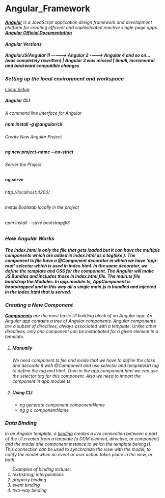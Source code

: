 # Angular_Framework

<i>
<a href="https://angular.io/"><b>Angular</b></a> is a JavaScript application design framework and development platform for creating efficient and sophisticated reactive single-page apps.
</br>
<a href="https://angular.io/docs"><b>Angular Official Documentation</b></a>

#### Angular Versions

<h5>AngularJS(Angular 1)  ----->  Angular 2 ----> Angular 4 and so on...</br>
(was completely rewritten) | Angular 3 was missed | Small, incremental and backward compatible changes
</h5>

### Setting up the local environment and workspace

<a href="https://angular.io/guide/setup-local">Local Setup</a>

##### Angular CLI

A command line interface for Angular

<h5>npm install -g @angular/cli</h5>

###### Create New Angular Project

<h5>ng new project-name --no-strict</h5>

###### Server the Project

<h5>ng serve</h5>
<h6>http://localhost:4200/</h6>

###### Install Bootstap locally in the project

<h6>npm install --save bootstrap@3</h6>

### How Angular Works

<h5>The <i>index.html</i> is only the file that gets loaded but it can have the multiple components which are added in index.html as a tag(like <i><app-root></app-root></i>). The component ts file have a <i>@Component</i> decorator in which we have <i>'app-root'</i> selector which is used in index.html. In the same decorator, we define the template and CSS for the component. The Angular will make JS Bundles and includes those in index.html file. The <i>main.ts</i> file bootstrap the Modules. In app.module.ts, AppComponent is bootstrapped and in this way all a single <i>main.js</i> is bundled and injected in the index.html that is served.
</h5>

### Creating a New Component

<a href="https://angular.io/guide/component-overview"><b>Components</b></a> are the most basic UI building block of an Angular app. An Angular app contains a tree of Angular components. Angular components are a subset of directives, always associated with a template. Unlike other directives, only one component can be instantiated for a given element in a template.
</br>

<ol>
<li><h5>Manually</h5>
We need component.ts file and inside that we have to define the class and decorate it with @Component and use selector and templateUrl tag to define the tag and html. Then in the app.component.html we can use the selector tag for this component. Also we need to import the component in app.module.ts.
</li>
<li><h5>Using CLI</h5>
<ul>
<li>ng generate component componentName</li>
<li>ng g c componentName</li>
</ul>
</li>
</ol>

### Data Binding

In an Angular template, a <a href="https://angular.io/guide/binding-overview">binding</a> creates a live connection between a part of the UI created from a template (a DOM element, directive, or component) and the model (the component instance to which the template belongs). This connection can be used to synchronize the view with the model, to notify the model when an event or user action takes place in the view, or both.</br>

<ol>Examples of binding include:

<li>text(string) interpolations</li>
<li>property binding</li>
<li>event binding</li>
<li>two-way binding</li>
</ol>

</i>
